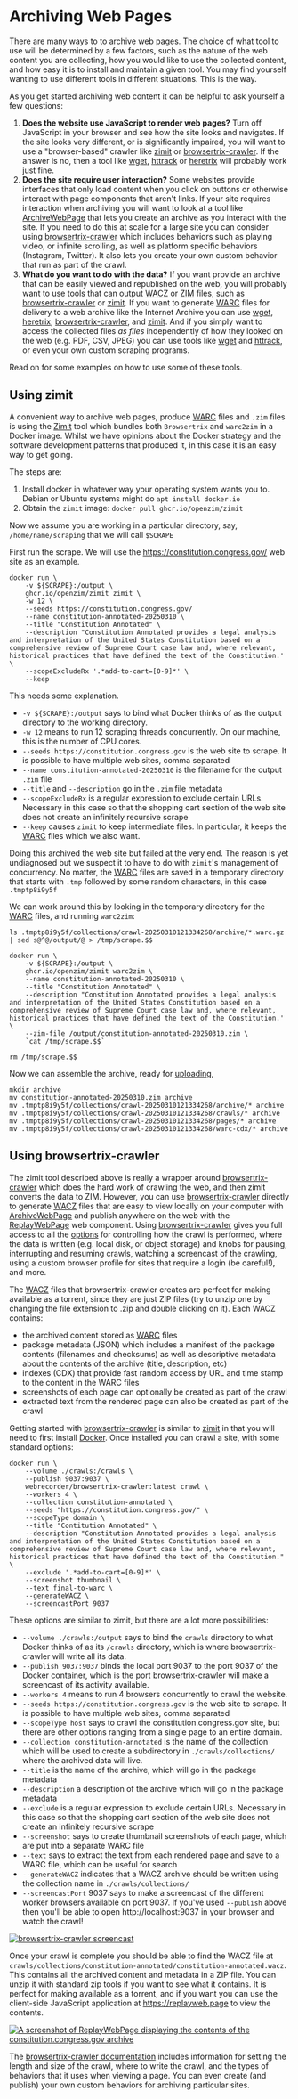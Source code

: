# Archiving Web Pages

There are many ways to to archive web pages. The choice of what tool to use will be determined by a few factors, such as the nature of the web content you are collecting, how you would like to use the collected content, and how easy it is to install and maintain a given tool. You may find yourself wanting to use different tools in different situations. This is the way.

As you get started archiving web content it can be helpful to ask yourself a few questions:

1. **Does the website use JavaScript to render web pages?** Turn off JavaScript in your browser and see how the site looks and navigates. If the site looks very different, or is significantly impaired, you will want to use a "browser-based" crawler like [zimit] or [browsertrix-crawler]. If the answer is no, then a tool like [wget], [httrack] or [heretrix] will probably work just fine.
2. **Does the site require user interaction?** Some websites provide interfaces that only load content when you click on buttons or otherwise interact with page components that aren't links. If your site requires interaction when archiving you will want to look at a tool like [ArchiveWebPage] that lets you create an archive as you interact with the site. If you need to do this at scale for a large site you can consider using [browsertrix-crawler] which includes behaviors such as playing video, or infinite scrolling, as well as platform specific behaviors (Instagram, Twitter). It also lets you create your own custom behavior that run as part of the crawl.
3. **What do you want to do with the data?** If you want provide an archive that can be easily viewed and republished on the web, you will probably want to use tools that can output [WACZ] or [ZIM] files, such as [browsertrix-crawler] or [zimit]. If you want to generate [WARC] files for delivery to a web archive like the Internet Archive you can use [wget], [heretrix], [browsertrix-crawler], and [zimit]. And if you simply want to access the collected files *as files* independently of how they looked on the web (e.g. PDF, CSV, JPEG) you can use tools like [wget] and [httrack], or even your own custom scraping programs.

Read on for some examples on how to use some of these tools.

## Using zimit

A convenient way to archive web pages, produce [WARC] files and `.zim` files is using the [Zimit] tool which bundles both `Browsertrix` and `warc2zim` in a Docker image. Whilst we have opinions about the Docker strategy and the software development patterns that produced it, in this case it is an easy way to get going.

The steps are:

  1. Install docker in whatever way your operating system wants you to. Debian or Ubuntu systems might do `apt install docker.io`
  2. Obtain the `zimit` image: `docker pull ghcr.io/openzim/zimit`

Now we assume you are working in a particular directory, say, `/home/name/scraping` that we will call `$SCRAPE`

First run the scrape. We will use the https://constitution.congress.gov/ web site as an example.

    docker run \
        -v ${SCRAPE}:/output \
        ghcr.io/openzim/zimit zimit \
        -w 12 \
        --seeds https://constitution.congress.gov/
        --name constitution-annotated-20250310 \
        --title "Constitution Annotated" \
        --description "Constitution Annotated provides a legal analysis and interpretation of the United States Constitution based on a comprehensive review of Supreme Court case law and, where relevant, historical practices that have defined the text of the Constitution.' \
        --scopeExcludeRx '.*add-to-cart=[0-9]*' \
        --keep

This needs some explanation.

  - `-v ${SCRAPE}:/output` says to bind what Docker thinks of as the output directory to the working directory.
  - `-w 12` means to run 12 scraping threads concurrently. On our machine, this is the number of CPU cores.
  - `--seeds https://constitution.congress.gov` is the web site to scrape. It is possible to have multiple web sites, comma separated
  - `--name constitution-annotated-20250310` is the filename for the output `.zim` file
  - `--title` and `--description` go in the `.zim` file metadata
  - `--scopeExcludeRx` is a regular expression to exclude certain URLs. Necessary in this case so that the shopping cart section of the web site does not create an infinitely recursive scrape
  - `--keep` causes `zimit` to keep intermediate files. In particular, it keeps the [WARC] files which we also want.

Doing this archived the web site but failed at the very end. The reason is yet undiagnosed but we suspect it to have to do with `zimit`'s management of concurrency. No matter, the [WARC] files are saved in a temporary directory that starts with `.tmp` followed by some random characters, in this case `.tmptp8i9y5f`

We can work around this by looking in the temporary directory for the [WARC] files, and running `warc2zim`:

    ls .tmptp8i9y5f/collections/crawl-20250310121334268/archive/*.warc.gz | sed s@^@/output/@ > /tmp/scrape.$$

    docker run \
        -v ${SCRAPE}:/output \
        ghcr.io/openzim/zimit warc2zim \
        --name constitution-annotated-20250310 \
        --title "Constitution Annotated" \
        --description "Constitution Annotated provides a legal analysis and interpretation of the United States Constitution based on a comprehensive review of Supreme Court case law and, where relevant, historical practices that have defined the text of the Constitution.' \
        --zim-file /output/constitution-annotated-20250310.zim \
        `cat /tmp/scrape.$$`

    rm /tmp/scrape.$$

Now we can assemble the archive, ready for [uploading](../uploading),

    mkdir archive
    mv constitution-annotated-20250310.zim archive
    mv .tmptp8i9y5f/collections/crawl-20250310121334268/archive/* archive
    mv .tmptp8i9y5f/collections/crawl-20250310121334268/crawls/* archive
    mv .tmptp8i9y5f/collections/crawl-20250310121334268/pages/* archive
    mv .tmptp8i9y5f/collections/crawl-20250310121334268/warc-cdx/* archive

## Using browsertrix-crawler

The zimit tool described above is really a wrapper around [browsertrix-crawler] which does the hard work of crawling the web, and then zimit converts the data to ZIM. However, you can use [browsertrix-crawler] directly to generate [WACZ] files that are easy to view locally on your computer with [ArchiveWebPage] and publish anywhere on the web with the [ReplayWebPage] web component. Using [browsertrix-crawler] gives you full access to all the [options] for controlling how the crawl is performed, where the data is written (e.g. local disk, or object storage) and knobs for pausing, interrupting and resuming crawls, watching a screencast of the crawling, using a custom browser profile for sites that require a login (be careful!), and more.

The [WACZ] files that browsertrix-crawler creates are perfect for making available as a torrent, since they are just ZIP files (try to unzip one by changing the file extension to .zip and double clicking on it). Each WACZ contains:

* the archived content stored as [WARC] files
* package metadata (JSON) which includes a manifest of the package contents (filenames and checksums) as well as descriptive metadata about the contents of the archive (title, description, etc)
* indexes (CDX) that provide fast random access by URL and time stamp to the content in the WARC files
* screenshots of each page can optionally be created as part of the crawl
* extracted text from the rendered page can also be created as part of the crawl

Getting started with [browsertrix-crawler] is similar to [zimit] in that you will need to first install [Docker]. Once installed you can crawl a site, with some standard options: 

    docker run \
        --volume ./crawls:/crawls \
        --publish 9037:9037 \
        webrecorder/browsertrix-crawler:latest crawl \
        --workers 4 \
        --collection constitution-annotated \
        --seeds "https://constitution.congress.gov/" \
        --scopeType domain \
        --title "Contitution Annotated" \
        --description "Constitution Annotated provides a legal analysis and interpretation of the United States Constitution based on a comprehensive review of Supreme Court case law and, where relevant, historical practices that have defined the text of the Constitution." \
        --exclude '.*add-to-cart=[0-9]*' \
        --screenshot thumbnail \
        --text final-to-warc \
        --generateWACZ \
        --screencastPort 9037

These options are similar to zimit, but there are a lot more possibilities:

  - `--volume ./crawls:/output` says to bind the `crawls` directory to what Docker thinks of as its `/crawls` directory, which is where browsertrix-crawler will write all its data.
  - `--publish 9037:9037` binds the local port 9037 to the port 9037 of the Docker container, which is the port browsertrix-crawler will make a screencast of its activity available.
  - `--workers 4` means to run 4 browsers concurrently to crawl the website.
  - `--seeds https://constitution.congress.gov` is the web site to scrape. It is possible to have multiple web sites, comma separated
  - `--scopeType host` says to crawl the constitution.congress.gov site, but there are other options ranging from a single page to an entire domain.
  - `--collection constitution-annotated` is the name of the collection which will be used to create a subdirectory in `./crawls/collections/` where the archived data will live.
  -  `--title` is the name of the archive, which will go in the package metadata
  - `--description` a description of the archive which will go in the package metadata
  - `--exclude` is a regular expression to exclude certain URLs. Necessary in this case so that the shopping cart section of the web site does not create an infinitely recursive scrape
  - `--screenshot` says to create thumbnail screenshots of each page, which are put into a separate WARC file
  - `--text` says to extract the text from each rendered page and save to a WARC file, which can be useful for search
  - `--generateWACZ` indicates that a WACZ archive should be written using the collection name in `./crawls/collections/`
  - `--screencastPort` 9037 says to make a screencast of the different worker browsers available on port 9037. If you've used `--publish` above then you'll be able to open http://localhost:9037 in your browser and watch the crawl!

[![browsertrix-crawler screencast](../img/btrix.gif)](../img/btrix.gif)

Once your crawl is complete you should be able to find the WACZ file at `crawls/collections/constitution-annotated/constitution-annotated.wacz`. This contains all the archived content and metadata in a ZIP file. You can unzip it with standard zip tools if you want to see what it contains. It is perfect for making available as a torrent, and if you want you can use the client-side JavaScript application at https://replayweb.page to view the contents.

[![A screenshot of ReplayWebPage displaying the contents of the constitution.congress.gov archive](../img/replaywebpage.png)](../img/replaywebpage.png)

The [browsertrix-crawler documentation] includes information for setting the length and size of the crawl, where to write the crawl, and the types of behaviors that it uses when viewing a page. You can even create (and publish) your own custom behaviors for archiving particular sites.

[zimit]: https://github.com/openzim/zimit
[WARC]: https://en.wikipedia.org/wiki/WARC_(file_format)
[browsertrix-crawler]: https://crawler.docs.browsertrix.com/
[ReplayWebPage]: https://replayweb.page
[ArchiveWebPage]: https://archiveweb.page
[WACZ]: https://specs.webrecorder.net/wacz/latest/
[Docker]: https://docs.docker.com/
[options]: https://crawler.docs.browsertrix.com/user-guide/cli-options/
[browsertrix-crawler documentation]: https://crawler.docs.browsertrix.com/
[ZIM]: https://wiki.openzim.org/wiki/ZIM_file_format
[wget]: https://www.gnu.org/software/wget/
[httrack]: https://www.httrack.com/
[heretrix]: https://heritrix.readthedocs.io/

